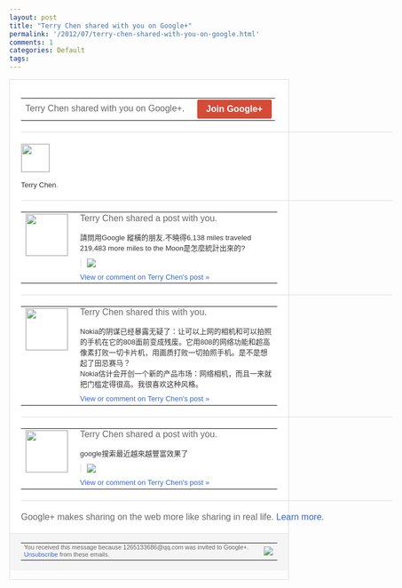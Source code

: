 ```yaml
---
layout: post
title: "Terry Chen shared with you on Google+"
permalink: '/2012/07/terry-chen-shared-with-you-on-google.html'
comments: 1
categories: Default
tags: 
---
```

<div style="border:solid 1px #dfdfdf;color:#686868;font:13px Arial"><div style="background-color:#fff;padding:20px;"><table cellpadding="0" cellspacing="0" style="width:670px;color:#333;font:13px Arial;"><tr><td style="color:#686868;font:16px Arial;">Terry Chen shared with you on Google+.</td><td style="padding-left:15px;text-align:right;"><a href="https://plus.google.com/_/notifications/emlink?emrecipient=109554455967099403328&amp;emid=CPDI1_mehLECFeRGcAodA0QAAA&amp;path=%2F%3Fgpinv%3DAMIXal-J1q6Acj4XMYAcar5Vc0Ypiik2rK6aI2rbLkvlMflojcO-51ara5YbLPx2Peit5IBHTeni5zzu5t39gKKNAPi6w6IBNsHq1T6Q6SUJDo_bDFNBdl4&amp;dt=1341549933096&amp;uob=7" style="display:inline-block;padding:7px 15px;background-color:#d44b38; color:#fff;font-size:16px; font-weight:bold;border-radius:2px;-webkit-border-radius:2px; -moz-border-radius:2px;border:solid 1px #c43b28; white-space:nowrap;text-decoration:none">Join Google+</a></td></tr></table><div style='width:670px;"'><div style="margin:20px 0;border-bottom:solid 1px #dfdfdf;width:670px;"></div><span style="margin-right:5px;margin-bottom:5px; display:inline-block;"><a href="https://plus.google.com/_/notifications/emlink?emrecipient=109554455967099403328&amp;emid=CPDI1_mehLECFeRGcAodA0QAAA&amp;path=%2F108643996575278738906&amp;dt=1341549933096&amp;uob=7"><img height="50" src="https://lh3.googleusercontent.com/-KKRGTyJ5Bl0/AAAAAAAAAAI/AAAAAAAAEEY/jllxqER5dCk/s75-c-k-a/photo.jpg" style="border:solid 1px #cccccc;" width="50"/></a></span></div><div style="padding-top:10px;width:670px;"><a href="https://plus.google.com/_/notifications/emlink?emrecipient=109554455967099403328&amp;emid=CPDI1_mehLECFeRGcAodA0QAAA&amp;path=%2F108643996575278738906&amp;dt=1341549933096&amp;uob=7" style="color:#333;text-decoration:none">Terry Chen</a>.</div><div style="margin:20px 0;border-bottom:solid 1px #dfdfdf;width:670px;"></div><table cellpadding="0" cellspacing="0"><tr><td style="padding-right:15px;vertical-align:top"><a href="https://plus.google.com/_/notifications/emlink?emrecipient=109554455967099403328&amp;emid=CPDI1_mehLECFeRGcAodA0QAAA&amp;path=%2F108643996575278738906%3Fgpinv%3DAMIXal-J1q6Acj4XMYAcar5Vc0Ypiik2rK6aI2rbLkvlMflojcO-51ara5YbLPx2Peit5IBHTeni5zzu5t39gKKNAPi6w6IBNsHq1T6Q6SUJDo_bDFNBdl4&amp;dt=1341549933096&amp;uob=7"><img height="75" src="https://lh3.googleusercontent.com/-KKRGTyJ5Bl0/AAAAAAAAAAI/AAAAAAAAEEY/jllxqER5dCk/s75-c-k-a/photo.jpg" style="border:solid 1px #cccccc;" width="75"/></a></td><td style="width:578px;color:#333;font:13px Arial;vertical-align:top;"><div style="color:#686868;font:16px Arial;padding-bottom:15px">Terry Chen shared a post with you.</div><div style="padding-bottom:10px">請問用Google 縱橫的朋友,不曉得6,138 miles traveled<br/>219,483 more miles to the Moon是怎麼統計出來的?</div><div style="margin-bottom:10px;padding-left:10px; border-left:2px solid #EAEAEA"><span style="margin-right:5px"><a href="https://plus.google.com/_/notifications/emlink?emrecipient=109554455967099403328&amp;emid=CPDI1_mehLECFeRGcAodA0QAAA&amp;path=%2F108643996575278738906%2Fposts%2FZXYtE3LQ9Hc%3Fgpinv%3DAMIXal-J1q6Acj4XMYAcar5Vc0Ypiik2rK6aI2rbLkvlMflojcO-51ara5YbLPx2Peit5IBHTeni5zzu5t39gKKNAPi6w6IBNsHq1T6Q6SUJDo_bDFNBdl4&amp;dt=1341549933096&amp;uob=7" style="zSoyz;"><img border="0" src="https://lh3.googleusercontent.com/-81nnDXn2CSw/T_Zq8RQ7TyI/AAAAAAAAX0w/AOF5zUray54/w160/QQ%25E6%258B%25BC%25E9%259F%25B3%25E6%2588%25AA%25E5%259B%25BE%25E6%259C%25AA%25E5%2591%25BD%25E5%2590%258D.png" style="max-height:200px;max-width:275px"/></a></span></div><a href="https://plus.google.com/_/notifications/emlink?emrecipient=109554455967099403328&amp;emid=CPDI1_mehLECFeRGcAodA0QAAA&amp;path=%2F108643996575278738906%2Fposts%2FZXYtE3LQ9Hc%3Fgpinv%3DAMIXal-J1q6Acj4XMYAcar5Vc0Ypiik2rK6aI2rbLkvlMflojcO-51ara5YbLPx2Peit5IBHTeni5zzu5t39gKKNAPi6w6IBNsHq1T6Q6SUJDo_bDFNBdl4&amp;dt=1341549933096&amp;uob=7" style="color:#3366CC;text-decoration:none;">View or comment on Terry Chen's post »</a></td></tr></table><div style="margin:20px 0;border-bottom:solid 1px #dfdfdf;width:670px;"></div><table cellpadding="0" cellspacing="0"><tr><td style="padding-right:15px;vertical-align:top"><a href="https://plus.google.com/_/notifications/emlink?emrecipient=109554455967099403328&amp;emid=CPDI1_mehLECFeRGcAodA0QAAA&amp;path=%2F108643996575278738906%3Fgpinv%3DAMIXal8cpLW2aUdNTfXCdW9yUe1ZpT-1gEwF_dvtxpqAHbybhdEKxNJTNUf-H1uV9XcJkrLG1U6PhK51RW8RlqVg1S5hd-m5OvFHp_B06D6Al0lWs2FnL2U&amp;dt=1341549933096&amp;uob=7"><img height="75" src="https://lh3.googleusercontent.com/-KKRGTyJ5Bl0/AAAAAAAAAAI/AAAAAAAAEEY/jllxqER5dCk/s75-c-k-a/photo.jpg" style="border:solid 1px #cccccc;" width="75"/></a></td><td style="width:578px;color:#333;font:13px Arial;vertical-align:top;"><div style="color:#686868;font:16px Arial;padding-bottom:15px">Terry Chen shared this with you.</div><div style="padding-bottom:10px">Nokia的阴谋已经暴露无疑了：让可以上<wbr/>网的相机和可以拍照的手机在它的808面前<wbr/>变成残废。它用808的网络功能和超高像素<wbr/>打败一切卡片机，用画质打败一切拍照手机。<wbr/>是不是想起了田忌赛马？<br/>Nokia估计会开<wbr/>创一个新的产品市场：网络相机，而且一来就<wbr/>把门槛定得很高。我很喜欢这种风格。</div><a href="https://plus.google.com/_/notifications/emlink?emrecipient=109554455967099403328&amp;emid=CPDI1_mehLECFeRGcAodA0QAAA&amp;path=%2F108643996575278738906%2Fposts%2FXh5kTULKXmd%3Fgpinv%3DAMIXal8cpLW2aUdNTfXCdW9yUe1ZpT-1gEwF_dvtxpqAHbybhdEKxNJTNUf-H1uV9XcJkrLG1U6PhK51RW8RlqVg1S5hd-m5OvFHp_B06D6Al0lWs2FnL2U&amp;dt=1341549933096&amp;uob=7" style="color:#3366CC;text-decoration:none;">View or comment on Terry Chen's post »</a></td></tr></table><div style="margin:20px 0;border-bottom:solid 1px #dfdfdf;width:670px;"></div><table cellpadding="0" cellspacing="0"><tr><td style="padding-right:15px;vertical-align:top"><a href="https://plus.google.com/_/notifications/emlink?emrecipient=109554455967099403328&amp;emid=CPDI1_mehLECFeRGcAodA0QAAA&amp;path=%2F108643996575278738906%3Fgpinv%3DAMIXal_BfFfP0yi6fiLspHVZUfU5_p_GhDsNQSq6dT-idInfr5SwIPnvSKV-GeffBPi3RYbl5B_TYWiQoN8QazpvzoCM1mXpfDZk8gD0zPC9E7wXVtOllJk&amp;dt=1341549933096&amp;uob=7"><img height="75" src="https://lh3.googleusercontent.com/-KKRGTyJ5Bl0/AAAAAAAAAAI/AAAAAAAAEEY/jllxqER5dCk/s75-c-k-a/photo.jpg" style="border:solid 1px #cccccc;" width="75"/></a></td><td style="width:578px;color:#333;font:13px Arial;vertical-align:top;"><div style="color:#686868;font:16px Arial;padding-bottom:15px">Terry Chen shared a post with you.</div><div style="padding-bottom:10px">google搜索最近越來越豐富效果了</div><div style="margin-bottom:10px;padding-left:10px; border-left:2px solid #EAEAEA"><span style="margin-right:5px"><a href="https://plus.google.com/_/notifications/emlink?emrecipient=109554455967099403328&amp;emid=CPDI1_mehLECFeRGcAodA0QAAA&amp;path=%2F108643996575278738906%2Fposts%2F3YujPxdzGb3%3Fgpinv%3DAMIXal_BfFfP0yi6fiLspHVZUfU5_p_GhDsNQSq6dT-idInfr5SwIPnvSKV-GeffBPi3RYbl5B_TYWiQoN8QazpvzoCM1mXpfDZk8gD0zPC9E7wXVtOllJk&amp;dt=1341549933096&amp;uob=7" style="zSoyz;"><img border="0" src="https://lh6.googleusercontent.com/-5XQanaVwe4w/T_XKR6wp6GI/AAAAAAAAX0M/4ymVZlJymPg/w160/QQ%25E6%258B%25BC%25E9%259F%25B3%25E6%2588%25AA%25E5%259B%25BE%25E6%259C%25AA%25E5%2591%25BD%25E5%2590%258D.png" style="max-height:200px;max-width:275px"/></a></span></div><a href="https://plus.google.com/_/notifications/emlink?emrecipient=109554455967099403328&amp;emid=CPDI1_mehLECFeRGcAodA0QAAA&amp;path=%2F108643996575278738906%2Fposts%2F3YujPxdzGb3%3Fgpinv%3DAMIXal_BfFfP0yi6fiLspHVZUfU5_p_GhDsNQSq6dT-idInfr5SwIPnvSKV-GeffBPi3RYbl5B_TYWiQoN8QazpvzoCM1mXpfDZk8gD0zPC9E7wXVtOllJk&amp;dt=1341549933096&amp;uob=7" style="color:#3366CC;text-decoration:none;">View or comment on Terry Chen's post »</a></td></tr></table><div style="margin:20px 0;border-bottom:solid 1px #dfdfdf;width:670px;"></div><div style="color:#686868;font:16px Arial;width:670px;">Google+ makes sharing on the web more like sharing in real life. <a href="http://www.google.com/+/learnmore/" style="color:#3366CC;text-decoration:none;">Learn more</a>.</div></div><div style="border-top:solid 1px #dfdfdf;padding:0 20px; background-color:#f5f5f5"><table cellpadding="0" cellspacing="0" style="height:50px"><tbody><tr><td style="vertical-align:middle;width:100%; color:#636363;font:11px Arial; line-height:120%">You received this message because 1265133686@qq.com was invited to Google+.  <a href="https://plus.google.com/_/notifications/emlink?emrecipient=109554455967099403328&amp;emid=CPDI1_mehLECFeRGcAodA0QAAA&amp;path=%2F_%2Fnonplus%2Femailsettings%3Fgpinv%3DAMIXal-J1q6Acj4XMYAcar5Vc0Ypiik2rK6aI2rbLkvlMflojcO-51ara5YbLPx2Peit5IBHTeni5zzu5t39gKKNAPi6w6IBNsHq1T6Q6SUJDo_bDFNBdl4%26est%3DADH5u8Vpavu0bQGIIuxehtDakuCZWk0KvswweK7DEUpU0q57xW4P3ugm9f_oQ-3I1gau8TxZij5eGWOZzQyLMwFzLCh3dVxqeisjan36J7d1Vm3IDCYHkLGF9JwXk6F-QON3oV_IpL9n&amp;dt=1341549933096&amp;uob=7" style="color:#3366CC;text-decoration:none;">Unsubscribe</a> from these emails.<br/></td><td><img src="https://ssl.gstatic.com/s2/oz/images/notifications/logo/google-plus-6617a72bb36cc548861652780c9e6ff1.png"/></td></tr></tbody></table></div></div>
